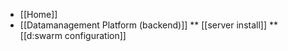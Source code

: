 * [[Home]]
* [[Datamanagement Platform (backend)]]
** [[server install]]
** [[d:swarm configuration]]